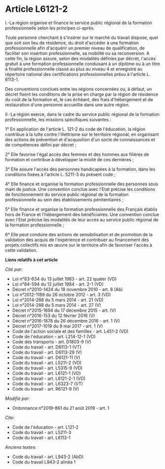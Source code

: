 # Article L6121-2

I.-La région organise et finance le service public régional de la formation professionnelle selon les principes ci-après.

Toute personne cherchant à s'insérer sur le marché du travail dispose, quel que soit son lieu de résidence, du droit
d'accéder à une formation professionnelle afin d'acquérir un premier niveau de qualification, de faciliter son insertion
professionnelle, sa mobilité ou sa reconversion. A cette fin, la région assure, selon des modalités définies par décret,
l'accès gratuit à une formation professionnelle conduisant à un diplôme ou à un titre à finalité professionnelle classé au
plus au niveau 4 et enregistré au répertoire national des certifications professionnelles prévu à l'article L. 6113-1.

Des conventions conclues entre les régions concernées ou, à défaut, un décret fixent les conditions de la prise en charge par
la région de résidence du coût de la formation et, le cas échéant, des frais d'hébergement et de restauration d'une personne
accueillie dans une autre région.

II.-La région exerce, dans le cadre du service public régional de la formation professionnelle, les missions spécifiques
suivantes :

1° En application de l'article L. 121-2 du code de l'éducation, la région contribue à la lutte contre l'illettrisme sur le
territoire régional, en organisant des actions de prévention et d'acquisition d'un socle de connaissances et de compétences
défini par décret ;

2° Elle favorise l'égal accès des femmes et des hommes aux filières de formation et contribue à développer la mixité de ces
dernières ;

3° Elle assure l'accès des personnes handicapées à la formation, dans les conditions fixées à l'article L. 5211-3 du présent
code ;

4° Elle finance et organise la formation professionnelle des personnes sous main de justice. Une convention conclue avec
l'Etat précise les conditions de fonctionnement du service public régional de la formation professionnelle au sein des
établissements pénitentiaires ;

5° Elle finance et organise la formation professionnelle des Français établis hors de France et l'hébergement des
bénéficiaires. Une convention conclue avec l'Etat précise les modalités de leur accès au service public régional de la
formation professionnelle ;

6° Elle peut conduire des actions de sensibilisation et de promotion de la validation des acquis de l'expérience et
contribuer au financement des projets collectifs mis en œuvre sur le territoire afin de favoriser l'accès à cette validation.

**Liens relatifs à cet article**

_Cité par_:

  - Loi n°83-634 du 13 juillet 1983 - art. 22 quater (VD)
  - Loi n°84-594 du 12 juillet 1984 - art. 2-1 (VD)
  - Décret n°2010-1424 du 18 novembre 2010 - art. 8 (Ab)
  - Loi n°2012-1189 du 26 octobre 2012 - art. 3 (VD)
  - Loi n°2014-288 du 5 mars 2014 - art. 21 (VD)
  - Loi n°2014-288 du 5 mars 2014 - art. 27 (V)
  - Décret n°2015-1694 du 17 décembre 2015 - art. (V)
  - Décret n°2016-153 du 12 février 2016 (V)
  - Décret n°2016-1878 du 26 décembre 2016 - art. 1 (V)
  - Décret n°2017-1019 du 9 mai 2017 - art. 1 (V)
  - Code de l'action sociale et des familles - art. L451-2 (VD)
  - Code de l'éducation - art. L214-12-1 (VD)
  - Code des transports - art. D1803-9 (V)
  - Code du travail - art. D6113-1 (VT)
  - Code du travail - art. D6113-29 (V)
  - Code du travail - art. D6121-11 (V)
  - Code du travail - art. L5211-2 (VD)
  - Code du travail - art. L5315-9 (VD)
  - Code du travail - art. L6121-1 (VD)
  - Code du travail - art. L6121-2-1 (VD)
  - Code du travail - art. L6323-7 (VT)
  - Code du travail - art. R6121-9 (V)

_Modifié par_:

  - Ordonnance n°2019-861 du 21 août 2019 - art. 1

_Cite_:

  - Code de l'éducation - art. L121-2
  - Code du travail - art. L5211-3
  - Code du travail - art. L6113-1

_Anciens textes_:

  - Code du travail - art. L943-2 (AbD)
  - Code du travail L943-2 alinéa 1
